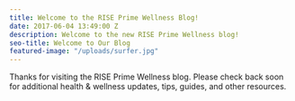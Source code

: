 ```yaml
---
title: Welcome to the RISE Prime Wellness Blog!
date: 2017-06-04 13:49:00 Z
description: Welcome to the new RISE Prime Wellness blog!
seo-title: Welcome to Our Blog
featured-image: "/uploads/surfer.jpg"
---
```


Thanks for visiting the RISE Prime Wellness blog. Please check back soon for additional health & wellness updates, tips, guides, and other resources.
